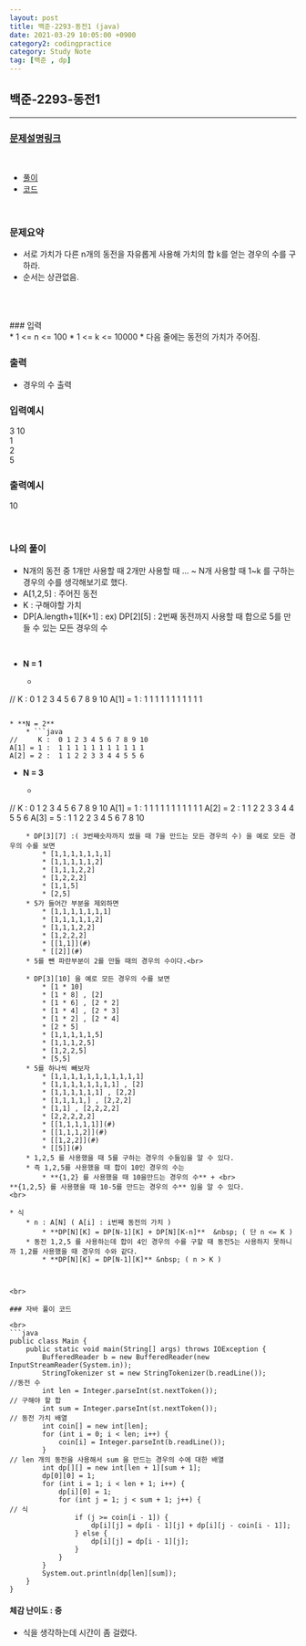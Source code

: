 ```yaml
---
layout: post
title: 백준-2293-동전1 (java)
date: 2021-03-29 10:05:00 +0900
category2: codingpractice
category: Study Note
tag: [백준 , dp]
---
```


## 백준-2293-동전1 

---
### [문제설명링크   ](https://www.acmicpc.net/problem/2293)
<br>  
  
* [풀이](#나의-풀이)
* [코드](#자바-풀이-코드)  

<br>  

### 문제요약 

* 서로 가치가 다른 n개의 동전을 자유롭게 사용해 가치의 합 k를 얻는 경우의 수를 구하라.
* 순서는 상관없음.
  
   
<br>  

<br>

<br>
### 입력<br>
* 1 <= n <= 100
* 1 <= k <= 10000  
* 다음 줄에는 동전의 가치가 주어짐.  



### 출력  <br>  
* 경우의 수 출력 


### 입력예시<br>  

3 10<br>
1<br>
2<br>
5<br>

### 출력예시<br>  
  
10<br>
 



<br>

### 나의 풀이<br>  
  
* N개의 동전 중 1개만 사용할 때 2개만 사용할 때 ... ~ N개 사용할 때  1~k 를 구하는 경우의 수를 생각해보기로 했다.
* A[1,2,5] : 주어진 동전
* K : 구해야할 가치
* DP[A.length+1][K+1] :  ex) DP[2][5] : 2번째 동전까지 사용할 때 합으로 5를 만들 수 있는 모든 경우의 수  

<br>  

* **N = 1** 
	* ```java  
//     K :  0 1 2 3 4 5 6 7 8 9 10
A[1] = 1 :  1 1 1 1 1 1 1 1 1 1 1 
```

* **N = 2**
	* ```java  
//     K :  0 1 2 3 4 5 6 7 8 9 10
A[1] = 1 :  1 1 1 1 1 1 1 1 1 1 1 
A[2] = 2 :  1 1 2 2 3 3 4 4 5 5 6
```
* **N = 3**
	* ```java  
//     K :  0 1 2 3 4 5 6 7 8 9 10
A[1] = 1 :  1 1 1 1 1 1 1 1 1 1 1 
A[2] = 2 :  1 1 2 2 3 3 4 4 5 5 6
A[3] = 5 :  1 1 2 2 3 4 5 6 7 8 10
```  
	* DP[3][7] :( 3번째숫자까지 썼을 때 7을 만드는 모든 경우의 수) 을 예로 모든 경우의 수를 보면
		* [1,1,1,1,1,1,1]
		* [1,1,1,1,1,2]
		* [1,1,1,2,2]
		* [1,2,2,2]
		* [1,1,5]
		* [2,5]
	* 5가 들어간 부분을 제외하면  
		* [1,1,1,1,1,1,1]
		* [1,1,1,1,1,2]
		* [1,1,1,2,2]
		* [1,2,2,2]
		* [[1,1]](#) 
		* [[2]](#) 
	* 5를 뺀 파란부분이 2를 만들 때의 경우의 수이다.<br>

	* DP[3][10] 을 예로 모든 경우의 수를 보면
		* [1 * 10]
		* [1 * 8] , [2]
		* [1 * 6] , [2 * 2]
		* [1 * 4] , [2 * 3]
		* [1 * 2] , [2 * 4]
		* [2 * 5]
		* [1,1,1,1,1,5]
		* [1,1,1,2,5]
		* [1,2,2,5]
		* [5,5]
	* 5를 하나씩 빼보자
		* [1,1,1,1,1,1,1,1,1,1,1]
		* [1,1,1,1,1,1,1,1] , [2]
		* [1,1,1,1,1,1] , [2,2]
		* [1,1,1,1,] , [2,2,2]
		* [1,1] , [2,2,2,2]
		* [2,2,2,2,2]
		* [[1,1,1,1,1]](#)
		* [[1,1,1,2]](#)
		* [[1,2,2]](#)
		* [[5]](#)
	* 1,2,5 를 사용했을 때 5를 구하는 경우의 수들임을 알 수 있다.
	* 즉 1,2,5를 사용했을 때 합이 10인 경우의 수는
		* **{1,2} 를 사용했을 때 10을만드는 경우의 수** + <br>
**{1,2,5} 를 사용했을 때 10-5를 만드는 경우의 수** 임을 알 수 있다. 
<br>  

* 식
	* n : A[N] ( A[i] : i번째 동전의 가치 ) 
		* **DP[N][K] = DP[N-1][K] + DP[N][K-n]**  &nbsp; ( 단 n <= K )
	* 동전 1,2,5 를 사용하는데 합이 4인 경우의 수를 구할 때 동전5는 사용하지 못하니까 1,2를 사용했을 때 경우의 수와 같다.
		* **DP[N][K] = DP[N-1][K]** &nbsp; ( n > K ) 

 
  
<br>  
 
### 자바 풀이 코드  

<br>
```java
public class Main {
    public static void main(String[] args) throws IOException {
        BufferedReader b = new BufferedReader(new InputStreamReader(System.in));
        StringTokenizer st = new StringTokenizer(b.readLine());
//동전 수
        int len = Integer.parseInt(st.nextToken());
// 구해야 할 합
        int sum = Integer.parseInt(st.nextToken());
// 동전 가치 배열
        int coin[] = new int[len];
        for (int i = 0; i < len; i++) {
            coin[i] = Integer.parseInt(b.readLine());
        }
// len 개의 동전을 사용해서 sum 을 만드는 경우의 수에 대한 배열
        int dp[][] = new int[len + 1][sum + 1];
        dp[0][0] = 1;
        for (int i = 1; i < len + 1; i++) {
            dp[i][0] = 1;
            for (int j = 1; j < sum + 1; j++) {
// 식
                if (j >= coin[i - 1]) {
                    dp[i][j] = dp[i - 1][j] + dp[i][j - coin[i - 1]];
                } else {
                    dp[i][j] = dp[i - 1][j];
                }
            }
        }
        System.out.println(dp[len][sum]);
    }
}

```


#### 체감 난이도 : 중<br>  
* 식을 생각하는데 시간이 좀 걸렸다. 
